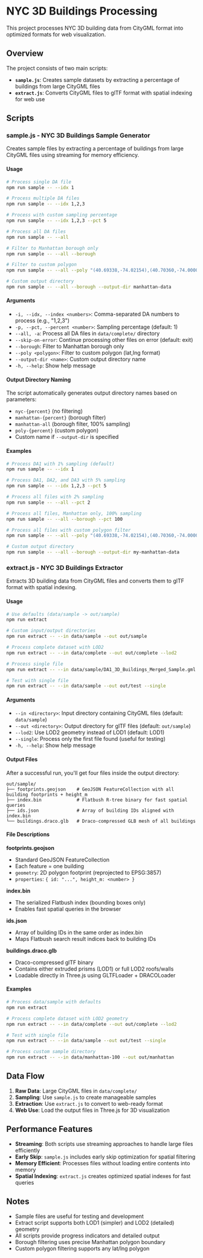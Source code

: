 # NYC 3D Buildings Processing

This project processes NYC 3D building data from CityGML format into optimized formats for web visualization.

## Overview

The project consists of two main scripts:
- **`sample.js`**: Creates sample datasets by extracting a percentage of buildings from large CityGML files
- **`extract.js`**: Converts CityGML files to glTF format with spatial indexing for web use

## Scripts

### sample.js - NYC 3D Buildings Sample Generator

Creates sample files by extracting a percentage of buildings from large CityGML files using streaming for memory efficiency.

#### Usage

```bash
# Process single DA file
npm run sample -- --idx 1

# Process multiple DA files
npm run sample -- --idx 1,2,3

# Process with custom sampling percentage
npm run sample -- --idx 1,2,3 --pct 5

# Process all DA files
npm run sample -- --all

# Filter to Manhattan borough only
npm run sample -- --all --borough

# Filter to custom polygon
npm run sample -- --all --poly "(40.69338,-74.02154),(40.70360,-74.00009)"

# Custom output directory
npm run sample -- --all --borough --output-dir manhattan-data
```

#### Arguments

- `-i, --idx, --index <numbers>`: Comma-separated DA numbers to process (e.g., "1,2,3")
- `-p, --pct, --percent <number>`: Sampling percentage (default: 1)
- `--all, -a`: Process all DA files in `data/complete/` directory
- `--skip-on-error`: Continue processing other files on error (default: exit)
- `--borough`: Filter to Manhattan borough only
- `--poly <polygon>`: Filter to custom polygon (lat,lng format)
- `--output-dir <name>`: Custom output directory name
- `-h, --help`: Show help message

#### Output Directory Naming

The script automatically generates output directory names based on parameters:
- `nyc-{percent}` (no filtering)
- `manhattan-{percent}` (borough filter)
- `manhattan-all` (borough filter, 100% sampling)
- `poly-{percent}` (custom polygon)
- Custom name if `--output-dir` is specified

#### Examples

```bash
# Process DA1 with 1% sampling (default)
npm run sample -- --idx 1

# Process DA1, DA2, and DA3 with 5% sampling
npm run sample -- --idx 1,2,3 --pct 5

# Process all files with 2% sampling
npm run sample -- --all --pct 2

# Process all files, Manhattan only, 100% sampling
npm run sample -- --all --borough --pct 100

# Process all files with custom polygon filter
npm run sample -- --all --poly "(40.69338,-74.02154),(40.70360,-74.00009),(40.71021,-73.97083)"

# Custom output directory
npm run sample -- --all --borough --output-dir my-manhattan-data
```

### extract.js - NYC 3D Buildings Extractor

Extracts 3D building data from CityGML files and converts them to glTF format with spatial indexing.

#### Usage

```bash
# Use defaults (data/sample -> out/sample)
npm run extract

# Custom input/output directories
npm run extract -- --in data/sample --out out/sample

# Process complete dataset with LOD2
npm run extract -- --in data/complete --out out/complete --lod2

# Process single file
npm run extract -- --in data/sample/DA1_3D_Buildings_Merged_Sample.gml --out out/single

# Test with single file
npm run extract -- --in data/sample --out out/test --single
```

#### Arguments

- `--in <directory>`: Input directory containing CityGML files (default: `data/sample`)
- `--out <directory>`: Output directory for glTF files (default: `out/sample`)
- `--lod2`: Use LOD2 geometry instead of LOD1 (default: LOD1)
- `--single`: Process only the first file found (useful for testing)
- `-h, --help`: Show help message

#### Output Files

After a successful run, you'll get four files inside the output directory:

```
out/sample/
├── footprints.geojson    # GeoJSON FeatureCollection with all building footprints + height_m
├── index.bin             # Flatbush R-tree binary for fast spatial queries
├── ids.json              # Array of building IDs aligned with index.bin
└── buildings.draco.glb   # Draco-compressed GLB mesh of all buildings
```

#### File Descriptions

**footprints.geojson**
- Standard GeoJSON FeatureCollection
- Each feature = one building
- `geometry`: 2D polygon footprint (reprojected to EPSG:3857)
- `properties`: `{ id: "...", height_m: <number> }`

**index.bin**
- The serialized Flatbush index (bounding boxes only)
- Enables fast spatial queries in the browser

**ids.json**
- Array of building IDs in the same order as index.bin
- Maps Flatbush search result indices back to building IDs

**buildings.draco.glb**
- Draco-compressed glTF binary
- Contains either extruded prisms (LOD1) or full LOD2 roofs/walls
- Loadable directly in Three.js using GLTFLoader + DRACOLoader

#### Examples

```bash
# Process data/sample with defaults
npm run extract

# Process complete dataset with LOD2 geometry
npm run extract -- --in data/complete --out out/complete --lod2

# Test with single file
npm run extract -- --in data/sample --out out/test --single

# Process custom sample directory
npm run extract -- --in data/manhattan-100 --out out/manhattan
```

## Data Flow

1. **Raw Data**: Large CityGML files in `data/complete/`
2. **Sampling**: Use `sample.js` to create manageable samples
3. **Extraction**: Use `extract.js` to convert to web-ready format
4. **Web Use**: Load the output files in Three.js for 3D visualization

## Performance Features

- **Streaming**: Both scripts use streaming approaches to handle large files efficiently
- **Early Skip**: `sample.js` includes early skip optimization for spatial filtering
- **Memory Efficient**: Processes files without loading entire contents into memory
- **Spatial Indexing**: `extract.js` creates optimized spatial indexes for fast queries

## Notes

- Sample files are useful for testing and development
- Extract script supports both LOD1 (simpler) and LOD2 (detailed) geometry
- All scripts provide progress indicators and detailed output
- Borough filtering uses precise Manhattan polygon boundary
- Custom polygon filtering supports any lat/lng polygon
